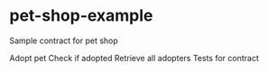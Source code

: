 # pet-shop-example

Sample contract for pet shop

Adopt pet
Check if adopted
Retrieve all adopters
Tests for contract
